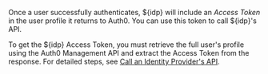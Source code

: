 Once a user successfully authenticates, ${idp} will include an <dfn data-key="access-token">Access Token</dfn> in the user profile it returns to Auth0. You can use this token to call ${idp}'s API.

To get the ${idp} Access Token, you must retrieve the full user's profile using the Auth0 Management API and extract the Access Token from the response. For detailed steps, see [Call an Identity Provider's API](/connections/calling-an-external-idp-api).